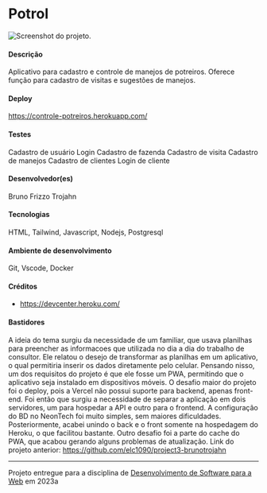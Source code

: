 # Potrol

![Screenshot do projeto](https://controle-potreiros.herokuapp.com/print.png "Screenshot do projeto").

#### Descrição

Aplicativo para cadastro e controle de manejos de potreiros. Oferece função para cadastro de visitas e sugestões de manejos.

#### Deploy

https://controle-potreiros.herokuapp.com/

#### Testes

Cadastro de usuário
Login
Cadastro de fazenda
Cadastro de visita
Cadastro de manejos
Cadastro de clientes
Login de cliente

#### Desenvolvedor(es)
Bruno Frizzo Trojahn

#### Tecnologias

HTML, Tailwind, Javascript, Nodejs, Postgresql

#### Ambiente de desenvolvimento

Git, Vscode, Docker

#### Créditos

- https://devcenter.heroku.com/ 

#### Bastidores

A ideia do tema surgiu da necessidade de um familiar, que usava planilhas para preencher as informacoes que utilizada no dia a dia do trabalho de consultor. Ele relatou o desejo de transformar as planilhas em um aplicativo, o qual permitiria inserir os dados diretamente pelo celular. Pensando nisso, um dos requisitos do projeto é que ele fosse um PWA, permitindo
que o aplicativo seja instalado em dispositivos móveis. O desafio maior do projeto foi o deploy, pois a Vercel não possui suporte para backend, apenas front-end. Foi então que surgiu a necessidade de separar a aplicação em dois servidores, um para hospedar a API e outro para o frontend. A configuração do BD no NeonTech foi muito simples, sem maiores dificuldades.
Posteriormente, acabei unindo o back e o front somente na hospedagem do Heroku, o que facilitou bastante. Outro desafio foi a parte do cache do PWA, que acabou gerando alguns problemas de atualização. 
Link do projeto anterior: https://github.com/elc1090/project3-brunotrojahn

---
Projeto entregue para a disciplina de [Desenvolvimento de Software para a Web](http://github.com/andreainfufsm/elc1090-2023a) em 2023a